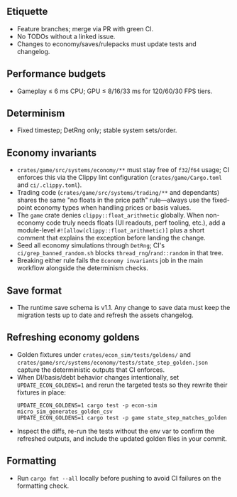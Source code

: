 ## Etiquette
- Feature branches; merge via PR with green CI.
- No TODOs without a linked issue.
- Changes to economy/saves/rulepacks must update tests and changelog.

## Performance budgets
- Gameplay ≤ 6 ms CPU; GPU ≤ 8/16/33 ms for 120/60/30 FPS tiers.

## Determinism
- Fixed timestep; DetRng only; stable system sets/order.

## Economy invariants
- `crates/game/src/systems/economy/**` must stay free of `f32`/`f64` usage; CI enforces this via the Clippy lint configuration (`crates/game/Cargo.toml` and `ci/.clippy.toml`).
- Trading code (`crates/game/src/systems/trading/**` and dependants) shares the same "no floats in the price path" rule—always use the fixed-point economy types when handling prices or basis values.
- The `game` crate denies `clippy::float_arithmetic` globally. When non-economy code truly needs floats (UI readouts, perf tooling, etc.), add a module-level `#![allow(clippy::float_arithmetic)]` plus a short comment that explains the exception before landing the change.
- Seed all economy simulations through `DetRng`; CI's `ci/grep_banned_random.sh` blocks `thread_rng`/`rand::random` in that tree.
- Breaking either rule fails the `Economy invariants` job in the main workflow alongside the determinism checks.

## Save format
- The runtime save schema is v1.1. Any change to save data must keep the migration tests up to date and refresh the assets changelog.

## Refreshing economy goldens
- Golden fixtures under `crates/econ_sim/tests/goldens/` and `crates/game/src/systems/economy/tests/state_step_golden.json` capture the deterministic outputs that CI enforces.
- When DI/basis/debt behavior changes intentionally, set `UPDATE_ECON_GOLDENS=1` and rerun the targeted tests so they rewrite their fixtures in place:
  ```
  UPDATE_ECON_GOLDENS=1 cargo test -p econ-sim micro_sim_generates_golden_csv
  UPDATE_ECON_GOLDENS=1 cargo test -p game state_step_matches_golden
  ```
- Inspect the diffs, re-run the tests without the env var to confirm the refreshed outputs, and include the updated golden files in your commit.

## Formatting
- Run `cargo fmt --all` locally before pushing to avoid CI failures on the formatting check.
